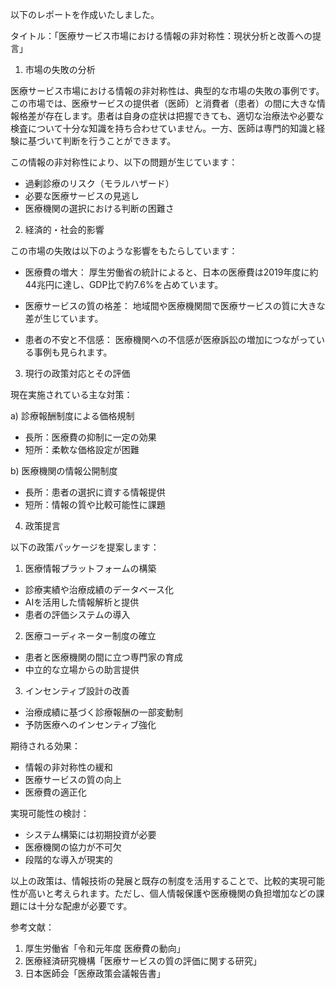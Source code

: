 以下のレポートを作成いたしました。

タイトル：「医療サービス市場における情報の非対称性：現状分析と改善への提言」

1. 市場の失敗の分析

医療サービス市場における情報の非対称性は、典型的な市場の失敗の事例です。この市場では、医療サービスの提供者（医師）と消費者（患者）の間に大きな情報格差が存在します。患者は自身の症状は把握できても、適切な治療法や必要な検査について十分な知識を持ち合わせていません。一方、医師は専門的知識と経験に基づいて判断を行うことができます。

この情報の非対称性により、以下の問題が生じています：
- 過剰診療のリスク（モラルハザード）
- 必要な医療サービスの見逃し
- 医療機関の選択における判断の困難さ

2. 経済的・社会的影響

この市場の失敗は以下のような影響をもたらしています：

- 医療費の増大：
厚生労働省の統計によると、日本の医療費は2019年度に約44兆円に達し、GDP比で約7.6%を占めています。

- 医療サービスの質の格差：
地域間や医療機関間で医療サービスの質に大きな差が生じています。

- 患者の不安と不信感：
医療機関への不信感が医療訴訟の増加につながっている事例も見られます。

3. 現行の政策対応とその評価

現在実施されている主な対策：

a) 診療報酬制度による価格規制
- 長所：医療費の抑制に一定の効果
- 短所：柔軟な価格設定が困難

b) 医療機関の情報公開制度
- 長所：患者の選択に資する情報提供
- 短所：情報の質や比較可能性に課題

4. 政策提言

以下の政策パッケージを提案します：

1) 医療情報プラットフォームの構築
- 診療実績や治療成績のデータベース化
- AIを活用した情報解析と提供
- 患者の評価システムの導入

2) 医療コーディネーター制度の確立
- 患者と医療機関の間に立つ専門家の育成
- 中立的な立場からの助言提供

3) インセンティブ設計の改善
- 治療成績に基づく診療報酬の一部変動制
- 予防医療へのインセンティブ強化

期待される効果：
- 情報の非対称性の緩和
- 医療サービスの質の向上
- 医療費の適正化

実現可能性の検討：
- システム構築には初期投資が必要
- 医療機関の協力が不可欠
- 段階的な導入が現実的

以上の政策は、情報技術の発展と既存の制度を活用することで、比較的実現可能性が高いと考えられます。ただし、個人情報保護や医療機関の負担増加などの課題には十分な配慮が必要です。

参考文献：
1. 厚生労働省「令和元年度 医療費の動向」
2. 医療経済研究機構「医療サービスの質の評価に関する研究」
3. 日本医師会「医療政策会議報告書」